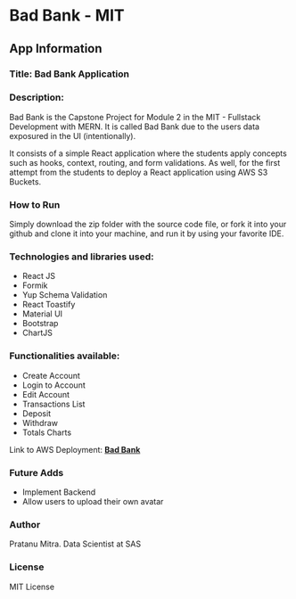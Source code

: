 # Bad Bank - MIT

## App Information

### Title: Bad Bank Application

### Description:

Bad Bank is the Capstone Project for Module 2 in the MIT - Fullstack Development with MERN. It is called Bad Bank due to the users data exposured in the UI (intentionally).

It consists of a simple React application where the students apply concepts such as hooks, context, routing, and form validations. As well, for the first attempt from the students to deploy a React application using AWS S3 Buckets.

### How to Run

Simply download the zip folder with the source code file, or fork it into your github and clone it into your machine, and run it by using your favorite IDE.

### Technologies and libraries used:

- React JS
- Formik
- Yup Schema Validation
- React Toastify
- Material UI
- Bootstrap
- ChartJS

### Functionalities available:

- Create Account
- Login to Account
- Edit Account
- Transactions List
- Deposit
- Withdraw
- Totals Charts

Link to AWS Deployment: **[Bad Bank](http://pratanu-mitrabankingapplication.s3-website-us-east-1.amazonaws.com/)**

### Future Adds

- Implement Backend
- Allow users to upload their own avatar

### Author

Pratanu Mitra.
Data Scientist at SAS

### License

MIT License
